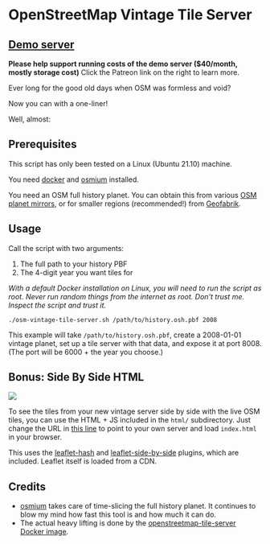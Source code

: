 # OpenStreetMap Vintage Tile Server

## [Demo server](https://2008.osm.lol/)

**Please help support running costs of the demo server ($40/month, mostly storage cost)** Click the Patreon link on the right to learn more.

Ever long for the good old days when OSM was formless and void?

Now you can with a one-liner!

Well, almost:

## Prerequisites

This script has only been tested on a Linux (Ubuntu 21.10) machine.

You need [docker](https://docs.docker.com/engine/install/ubuntu/) and [osmium](https://osmcode.org/osmium-tool/manual.html) installed.

You need an OSM full history planet. You can obtain this from various [OSM planet mirrors](https://wiki.openstreetmap.org/wiki/Planet.osm#Planet.osm_mirrors), or for smaller regions (recommended!) from [Geofabrik](https://download.geofabrik.de/).

## Usage

Call the script with two arguments:
1. The full path to your history PBF
2. The 4-digit year you want tiles for

*With a default Docker installation on Linux, you will need to run the script as root. Never run random things from the internet as root. Don't trust me. Inspect the script and trust it.*

`./osm-vintage-tile-server.sh /path/to/history.osh.pbf 2008`

This example will take `/path/to/history.osh.pbf`, create a 2008-01-01 vintage planet, set up a tile server with that data, and expose it at port 8008. (The port will be 6000 + the year you choose.)

## Bonus: Side By Side HTML

![](https://i.imgur.com/rp7L5eA.png)

To see the tiles from your new vintage server side by side with the live OSM tiles, you can use the HTML + JS included in the `html/` subdirectory. Just change the URL in [this line](https://github.com/mvexel/openstreetmap-vintage-tile-server/blob/main/html/index.html#L43) to point to your own server and load `index.html` in your browser.

This uses the [leaflet-hash](https://github.com/mlevans/leaflet-hash) and [leaflet-side-by-side](https://github.com/digidem/leaflet-side-by-side) plugins, which are included. Leaflet itself is loaded from a CDN.

## Credits

* [osmium](https://osmcode.org/osmium-tool/) takes care of time-slicing the full history planet. It continues to blow my mind how fast this tool is and how much it can do.
* The actual heavy lifting is done by the [openstreetmap-tile-server Docker image](https://github.com/Overv/openstreetmap-tile-server).
